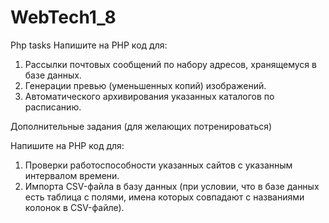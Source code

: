 # WebTech1_8
Php tasks
Напишите на PHP код для:

1.	Рассылки почтовых сообщений по набору адресов, хранящемуся в базе данных.
2.	Генерации превью (уменьшенных копий) изображений.
3.	Автоматического архивирования указанных каталогов по расписанию.

Дополнительные задания (для желающих потренироваться)

Напишите на PHP код для:

1.	Проверки работоспособности указанных сайтов с указанным интервалом времени.
2.	Импорта CSV-файла в базу данных (при условии, что в базе данных есть таблица с полями, имена которых совпадают с названиями колонок в CSV-файле).
